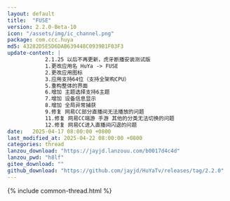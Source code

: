 ```yaml
---
layout: default
title:  "FUSE"
version: 2.2.0-Beta-10
icon: "/assets/img/ic_channel.png"
package: com.ccc.huya
md5: 43282D5E5D6DAB639448C0939B1F03F3
update-content: |
            2.1.25 以后不再更新，虎牙断播安装测试版
            1.更改应用名 HuYa -> FUSE
            2.更改应用图标
            3.应用支持64位（支持全架构CPU）
            5.重构整体的界面
            6.增加 主题选择支持6主题
            7.增加 设备信息显示
            8.增加 全局异常捕获
            9.修复 网易CC部分直播间无法播放的问题
            11.修复 网易CC端游 手游 其他的分类无法切换的问题
            12.修复 网易CC进入直播间闪退的问题
date:   2025-04-17 08:00:00 +0800
last_modified_at: 2025-04-22 08:00:00 +0800
categories: thread
lanzou_download: "https://jayjd.lanzouu.com/b0017d4c4d"
lanzou_pwd: "h8lf"
gitee_download: ""
github_download: "https://github.com/jayjd/HuYaTv/releases/tag/2.2.0"
---
```

{% include common-thread.html %}